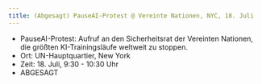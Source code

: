 ```yaml
---
title: (Abgesagt) PauseAI-Protest @ Vereinte Nationen, NYC, 18. Juli
---
```

- PauseAI-Protest: Aufruf an den Sicherheitsrat der Vereinten Nationen, die größten KI-Trainingsläufe weltweit zu stoppen.
- Ort: UN-Hauptquartier, New York
- Zeit: 18. Juli, 9:30 - 10:30 Uhr
- ABGESAGT